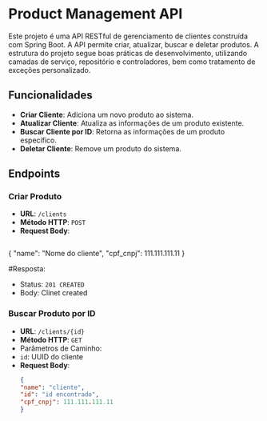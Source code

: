 # Product Management API

Este projeto é uma API RESTful de gerenciamento de clientes construída com Spring Boot. 
A API permite criar, atualizar, buscar e deletar produtos. A estrutura do projeto segue 
boas práticas de desenvolvimento, utilizando camadas de serviço, repositório e controladores, 
bem como tratamento de exceções personalizado.

## Funcionalidades

- **Criar Cliente**: Adiciona um novo produto ao sistema.
- **Atualizar Cliente**: Atualiza as informações de um produto existente.
- **Buscar Cliente por ID**: Retorna as informações de um produto específico.
- **Deletar Cliente**: Remove um produto do sistema.

## Endpoints

### Criar Produto

- **URL**: `/clients`
- **Método HTTP**: `POST`
- **Request Body**:
  ```json
{
    "name": "Nome do cliente",
    "cpf_cnpj": 111.111.111.11
  }
  
  #Resposta:
  - Status: `201 CREATED`
  - Body: Clinet created

  
  ### Buscar Produto por ID
  
- **URL**: `/clients/{id}`
- **Método HTTP**: `GET`
- Parâmetros de Caminho:
-   `id`: UUID do cliente
- **Request Body**:
  ```json
  {
  "name": "cliente",
  "id": "id encontrado",
  "cpf_cnpj": 111.111.111.11
  }
